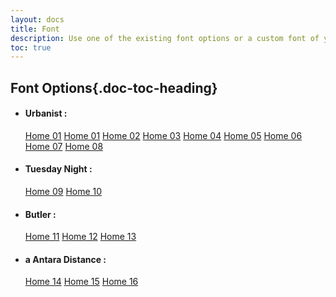 ```yaml
---
layout: docs
title: Font
description: Use one of the existing font options or a custom font of your choice to change the overall font in Glowing.
toc: true
---
```


## Font Options{.doc-toc-heading}
<div class="card-body mt-8">
	<ul class="list-unstyled">
		<li class="mb-5">
			<h4 class="d-inline me-5 mb-0">Urbanist :</h4>
			<p class="d-inline mb-0 align-text-bottom">
				<a href="/home-01.html" class="external text-decoration-none px-4 py-2 fs-13px rounded d-inline-block" target="_blank">Home 01</a>
				<a href="/home-01.html" class="external text-decoration-none px-4 py-2 fs-13px rounded d-inline-block" target="_blank">Home 01</a>
				<a href="/home-02.html" class="external text-decoration-none px-4 py-2 fs-13px rounded d-inline-block" target="_blank">Home 02</a>
				<a href="/home-03.html" class="external text-decoration-none px-4 py-2 fs-13px rounded d-inline-block" target="_blank">Home 03</a>
				<a href="/home-03.html" class="external text-decoration-none px-4 py-2 fs-13px rounded d-inline-block" target="_blank">Home 04</a>
				<a href="/home-03.html" class="external text-decoration-none px-4 py-2 fs-13px rounded d-inline-block" target="_blank">Home 05</a>
				<a href="/home-03.html" class="external text-decoration-none px-4 py-2 fs-13px rounded d-inline-block" target="_blank">Home 06</a>
				<a href="/home-03.html" class="external text-decoration-none px-4 py-2 fs-13px rounded d-inline-block" target="_blank">Home 07</a>
				<a href="/home-03.html" class="external text-decoration-none px-4 py-2 fs-13px rounded d-inline-block" target="_blank">Home 08</a>
			</p>
		</li>
		<li class="mb-5">
			<h4 class="d-inline me-5 mb-0">Tuesday Night :</h4>
			<p class="d-inline mb-0 align-text-bottom">
				<a href="/home-09.html" class="external text-decoration-none px-4 py-2 fs-13px rounded d-inline-block" target="_blank">Home 09</a>
				<a href="/home-10.html" class="external text-decoration-none px-4 py-2 fs-13px rounded d-inline-block" target="_blank">Home 10</a>
			</p>
		</li>
		<li class="mb-5">
			<h4 class="d-inline me-5 mb-0">Butler :</h4>
			<p class="d-inline mb-0 align-text-bottom">
				<a href="/home-11.html" class="external text-decoration-none px-4 py-2 fs-13px rounded d-inline-block" target="_blank">Home 11</a>
				<a href="/home-12.html" class="external text-decoration-none px-4 py-2 fs-13px rounded d-inline-block" target="_blank">Home 12</a>
				<a href="/home-13.html" class="external text-decoration-none px-4 py-2 fs-13px rounded d-inline-block" target="_blank">Home 13</a>
			</p>
		</li>
		<li class="mb-5">
			<h4 class="d-inline me-5 mb-0">a Antara Distance :</h4>
			<p class="d-inline mb-0 align-text-bottom">
				<a href="/home-14.html" class="external text-decoration-none px-4 py-2 fs-13px rounded d-inline-block" target="_blank">Home 14</a>
				<a href="/home-15.html" class="external text-decoration-none px-4 py-2 fs-13px rounded d-inline-block" target="_blank">Home 15</a>
				<a href="/home-16.html" class="external text-decoration-none px-4 py-2 fs-13px rounded d-inline-block" target="_blank">Home 16</a>
			</p>
		</li>
	</ul>
</div>
